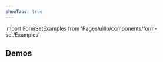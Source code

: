 ```yaml
---
showTabs: true
---
```


import FormSetExamples from 'Pages/uilib/components/form-set/Examples'

## Demos

<FormSetExamples />
